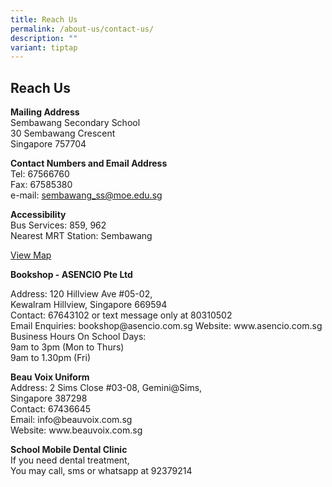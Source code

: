 ```yaml
---
title: Reach Us
permalink: /about-us/contact-us/
description: ""
variant: tiptap
---
```

<h2>Reach Us</h2>
<p><strong>Mailing Address</strong>
<br>Sembawang Secondary School
<br>30 Sembawang Crescent
<br>Singapore 757704</p>
<p><strong>Contact Numbers and Email Address</strong>
<br>Tel: 67566760
<br>Fax: 67585380
<br>e-mail:&nbsp;<a href="mailto:sembawang_ss@moe.edu.sg" rel="noopener noreferrer nofollow" target="_blank">sembawang_ss@moe.edu.sg</a>
</p>
<p><strong>Accessibility</strong>
<br>Bus Services: 859, 962
<br>Nearest MRT Station: Sembawang</p>
<p><a href="https://www.google.com/maps/place/Sembawang+Secondary+School/@1.445472,103.8142783,17z/data=!3m2!4b1!5s0x31da137c69387a9d:0x380078720662e153!4m6!3m5!1s0x31da137c6ebb01d7:0xc1a7706da8eee6fc!8m2!3d1.4454666!4d103.8168532!16s%2Fm%2F04ljfds?entry=ttu&amp;g_ep=EgoyMDI1MDMwMi4wIKXMDSoASAFQAw%3D%3D" rel="noopener nofollow" target="_blank">View Map</a>
</p>
<p><strong>Bookshop - ASENCIO Pte Ltd</strong>
</p>
<p>Address: 120 Hillview Ave #05-02,
<br>Kewalram Hillview, Singapore 669594
<br>Contact: 67643102 or text message only at 80310502
<br>Email Enquiries: bookshop@asencio.com.sg Website: www.asencio.com.sg
<br>Business Hours On School Days:
<br>9am to 3pm (Mon to Thurs)
<br>9am to 1.30pm (Fri)</p>
<p><strong>Beau Voix Uniform</strong>
<br>Address: 2 Sims Close #03-08, Gemini@Sims,
<br>Singapore 387298
<br>Contact: 67436645
<br>Email: info@beauvoix.com.sg
<br>Website: www.beauvoix.com.sg</p>
<p><strong>School Mobile Dental Clinic</strong>
<br>If you need dental treatment,
<br>You may call,&nbsp;sms or whatsapp at 92379214</p>